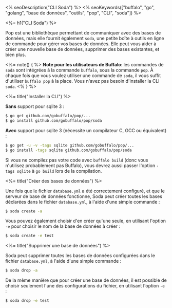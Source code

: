 <% seoDescription("CLI Soda") %>
<% seoKeywords(["buffalo", "go", "golang", "base de données", "outils", "pop", "CLI", "soda"]) %>

<%= h1("CLI Soda") %>

Pop est une bibliothèque permettant de communiquer avec des bases de données, mais elle fournit également `soda`, une petite boîte à outils en ligne de commande pour gérer vos bases de données. Elle peut vous aider à créer une nouvelle base de données, supprimer des bases existantes, et bien plus.

<%= note() { %>
**Note pour les utilisateurs de Buffalo**: les commandes de `soda` sont intégrées à la commande `buffalo`, sous la commande `pop`. À chaque fois que vous voulez utiliser une commande de `soda`, il vous suffit d'utiliser `buffalo pop` à la place. Vous n'avez pas besoin d'installer la CLI `soda`.
<% } %>

<%= title("Installer la CLI") %>

**Sans** support pour sqlite 3 :

```bash
$ go get github.com/gobuffalo/pop/...
$ go install github.com/gobuffalo/pop/soda
```

**Avec** support pour sqlite 3 (nécessite un compilateur C, GCC ou équivalent) :

```bash
$ go get -u -v -tags sqlite github.com/gobuffalo/pop/...
$ go install -tags sqlite github.com/gobuffalo/pop/soda
```

Si vous ne compilez pas votre code avec `buffalo build` (donc vous n'utilisez probablement pas Buffalo), vous devrez aussi passer l'option `-tags sqlite` à `go build` lors de la compilation.

<%= title("Créer des bases de données") %>

Une fois que le fichier `database.yml` a été correctement configuré, et que le serveur de base de données fonctionne, Soda peut créer toutes les bases déclarées dans le fichier `database.yml`, à l'aide d'une simple commande :

```bash
$ soda create -a
```

Vous pouvez également choisir d'en créer qu'une seule, en utilisant l'option `-e` pour choisir le nom de la base de données à créer :

```bash
$ soda create -e test
```

<%= title("Supprimer une base de données") %>

Soda peut supprimer toutes les bases de données configurées dans le fichier `database.yml`, à l'aide d'une simple commande :

```bash
$ soda drop -a
```

De la même manière que pour créer une base de données, il est possible de choisir seulement l'une des configurations du fichier, en utilisant l'option `-e` :

```bash
$ soda drop -e test
```